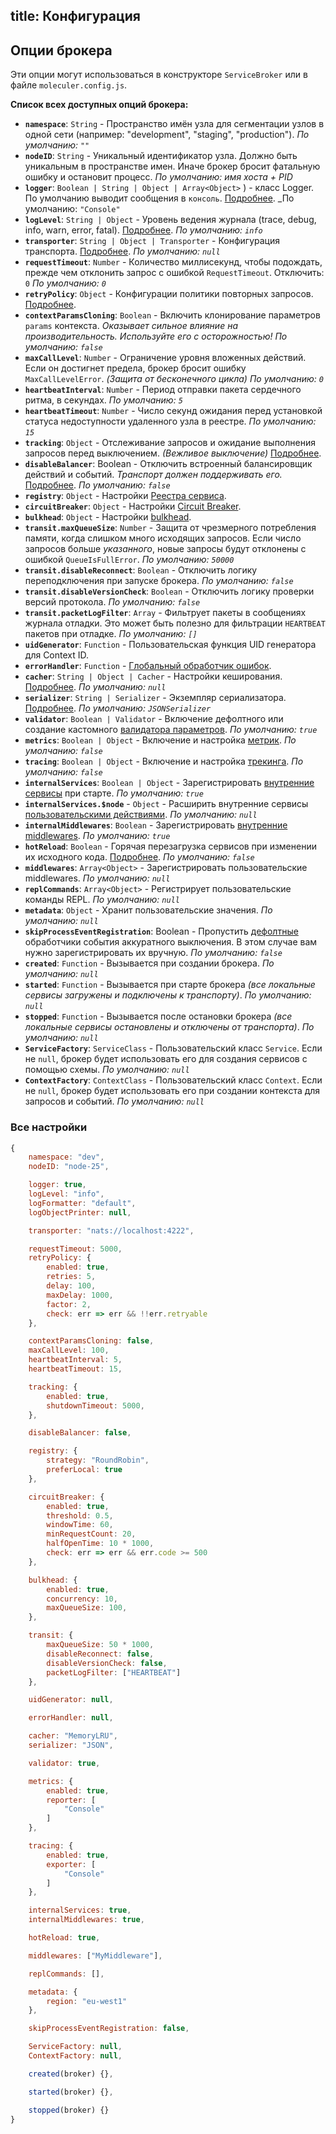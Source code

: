 title: Конфигурация
---
## Опции брокера
Эти опции могут использоваться в конструкторе `ServiceBroker` или в файле `moleculer.config.js`.

**Список всех доступных опций брокера:**

* **`namespace`**: `String` - Пространство имён узла для сегментации узлов в одной сети (например: "development", "staging", "production"). _По умолчанию: `""`_
* **`nodeID`**: `String` - Уникальный идентификатор узла. Должно быть уникальным в пространстве имен. Иначе брокер бросит фатальную ошибку и остановит процесс. _По умолчанию: имя хоста + PID_
* **`logger`**: `Boolean | String | Object | Array<Object>`  ) - класс Logger. По умолчанию выводит сообщения в `консоль`. [Подробнее](logging.html). _По умолчанию: `"Console"`
* **`logLevel`**: `String | Object` - Уровень ведения журнала (trace, debug, info, warn, error, fatal). [Подробнее](logging.html). _По умолчанию: `info`_
* **`transporter`**: `String | Object | Transporter` - Конфигурация транспорта. [Подробнее](networking.html).  _По умолчанию: `null`_
* **`requestTimeout`**: `Number` - Количество миллисекунд, чтобы подождать, прежде чем отклонить запрос с ошибкой `RequestTimeout`. Отключить: `0` _По умолчанию: `0`_
* **`retryPolicy`**: `Object` - Конфигурации политики повторных запросов. [Подробнее](fault-tolerance.html#Retry).
* **`contextParamsCloning`**: `Boolean` - Включить клонирование параметров `params` контекста. _Оказывает сильное влияние на производительность. Используйте его с осторожностью!_ _По умолчанию: `false`_
* **`maxCallLevel`**: `Number` - Ограничение уровня вложенных действий. Если он достигнет предела, брокер бросит ошибку `MaxCallLevelError`. _(Защита от бесконечного цикла)_ _По умолчанию: `0`_
* **`heartbeatInterval`**: `Number` - Период отправки пакета сердечного ритма, в секундах. _По умолчанию: `5`_
* **`heartbeatTimeout`**: `Number` - Число секунд ожидания перед установкой статуса недоступности удаленного узла в реестре. _По умолчанию: `15`_
* **`tracking`**: `Object` - Отслеживание запросов и ожидание выполнения запросов перед выключением. _(Вежливое выключение)_ [Подробнее](context.html#Context-tracking).
* **`disableBalancer`**: Boolean - Отключить встроенный балансировщик действий и событий. _Транспорт должен поддерживать его._ [Подробнее](networking.html#Disabled-balancer). _По умолчанию: `false`_
* **`registry`**: `Object` - Настройки [Реестра сервиса](registry.html).
* **`circuitBreaker`**: `Object` - Настройки [Circuit Breaker](fault-tolerance.html#Circuit-Breaker).
* **`bulkhead`**: `Object` - Настройки [bulkhead](fault-tolerance.html#Bulkhead).
* **`transit.maxQueueSize`**: `Number` - Защита от чрезмерного потребления памяти, когда слишком много исходящих запросов. Если число запросов больше _указанного_, новые запросы будут отклонены с ошибкой `QueueIsFullError`. _По умолчанию: `50000`_
* **`transit.disableReconnect`**: `Boolean` - Отключить логику переподключения при запуске брокера. _По умолчанию: `false`_
* **`transit.disableVersionCheck`**: `Boolean` - Отключить логику проверки версий протокола. _По умолчанию: `false`_
* **`transit.packetLogFilter`**: `Array` - Фильтрует пакеты в сообщениях журнала отладки. Это может быть полезно для фильтрации `HEARTBEAT` пакетов при отладке. _По умолчанию: `[]`_
* **`uidGenerator`**: `Function` - Пользовательская функция UID генератора для Context ID.
* **`errorHandler`**: `Function` - [Глобальный обработчик ошибок](broker.html#Global-error-handler).
* **`cacher`**: `String | Object | Cacher` - Настройки кеширования. [Подробнее](caching.html). _По умолчанию: `null`_
* **`serializer`**: `String | Serializer` - Экземпляр сериализатора. [Подробнее](networking.html). _По умолчанию: `JSONSerializer`_
* **`validator`**: `Boolean | Validator` - Включение дефолтного или создание кастомного [валидатора параметров](validating.html). _По умолчанию: `true`_
* **`metrics`**: `Boolean | Object` - Включение и настройка [метрик](metrics.html). _По умолчанию: `false`_
* **`tracing`**: `Boolean | Object` - Включение и настройка [трекинга](tracing.html). _По умолчанию: `false`_
* **`internalServices`**: `Boolean | Object` - Зарегистрировать [внутренние сервисы](services.html#Internal-Services) при старте. _По умолчанию: `true`_
* **`internalServices.$node`** - `Object` - Расширить внутренние сервисы [пользовательскими действиями](services.html#Extending). _По умолчанию: `null`_
* **`internalMiddlewares`**: `Boolean` - Зарегистрировать [внутренние middlewares](middlewares.html#Internal-middlewares). _По умолчанию: `true`_
* **`hotReload`**: `Boolean` - Горячая перезагрузка сервисов при изменении их исходного кода. [Подробнее](services.html#Hot-Reloading-Services). _По умолчанию: `false`_
* **`middlewares`**: `Array<Object>` - Зарегистрировать пользовательские middlewares. _По умолчанию: `null`_
* **`replCommands`**: `Array<Object>` - Регистрирует пользовательские команды REPL. _По умолчанию: `null`_
* **`metadata`**: `Object` - Хранит пользовательские значения. _По умолчанию: `null`_
* **`skipProcessEventRegistration`**: Boolean - Пропустить [дефолтные](https://github.com/moleculerjs/moleculer/blob/master/src/service-broker.js#L234) обработчики события аккуратного выключения. В этом случае вам нужно зарегистрировать их вручную. _По умолчанию: `false`_
* **`created`**: `Function` - Вызывается при создании брокера. _По умолчанию: `null`_
* **`started`**: `Function` - Вызывается при старте брокера _(все локальные сервисы загружены и подключены к транспорту)_. _По умолчанию: `null`_
* **`stopped`**: `Function` - Вызывается после остановки брокера _(все локальные сервисы остановлены и отключены от транспорта)_. _По умолчанию: `null`_
* **`ServiceFactory`**: `ServiceClass` - Пользовательский класс `Service`. Если не `null`, брокер будет использовать его для создания сервисов с помощью схемы. _По умолчанию: `null`_
* **`ContextFactory`**: `ContextClass` - Пользовательский класс `Context`. Если не `null`, брокер будет использовать его при создании контекста для запросов и событий. _По умолчанию: `null`_

### Все настройки
```js
{
    namespace: "dev",
    nodeID: "node-25",

    logger: true,
    logLevel: "info",
    logFormatter: "default",
    logObjectPrinter: null,

    transporter: "nats://localhost:4222",

    requestTimeout: 5000,
    retryPolicy: {
        enabled: true,
        retries: 5,
        delay: 100,
        maxDelay: 1000,
        factor: 2,
        check: err => err && !!err.retryable
    },

    contextParamsCloning: false,
    maxCallLevel: 100,
    heartbeatInterval: 5,
    heartbeatTimeout: 15,

    tracking: {
        enabled: true,
        shutdownTimeout: 5000,
    },

    disableBalancer: false,

    registry: {
        strategy: "RoundRobin",
        preferLocal: true
    },

    circuitBreaker: {
        enabled: true,
        threshold: 0.5,
        windowTime: 60,
        minRequestCount: 20,
        halfOpenTime: 10 * 1000,
        check: err => err && err.code >= 500
    },   

    bulkhead: {
        enabled: true,
        concurrency: 10,
        maxQueueSize: 100,
    },

    transit: {
        maxQueueSize: 50 * 1000,
        disableReconnect: false,
        disableVersionCheck: false,
        packetLogFilter: ["HEARTBEAT"]
    },

    uidGenerator: null,

    errorHandler: null,

    cacher: "MemoryLRU",
    serializer: "JSON",

    validator: true,

    metrics: {
        enabled: true,
        reporter: [
            "Console"
        ]
    },

    tracing: {
        enabled: true,
        exporter: [
            "Console"
        ]
    },

    internalServices: true,
    internalMiddlewares: true,

    hotReload: true,

    middlewares: ["MyMiddleware"],

    replCommands: [],

    metadata: {
        region: "eu-west1"
    },

    skipProcessEventRegistration: false,

    ServiceFactory: null,
    ContextFactory: null,

    created(broker) {},

    started(broker) {},

    stopped(broker) {}
}
```
